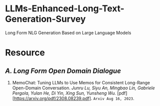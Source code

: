 # LLMs-Enhanced-Long-Text-Generation-Survey
Long Form NLG Generation  Based on Large Language Models
# **Resource**
  ## _A. Long Form Open Domain Dialogue_
  1. MemoChat: Tuning LLMs to Use Memos for Consistent Long-Range Open-Domain Conversation. _Junru Lu, Siyu An, Mingbao Lin, Gabriele Pergola, Yulan He, Di Yin, Xing Sun, Yunsheng Wu._ [pdf][https://arxiv.org/pdf/2308.08239.pdf]. `Arxiv Aug 16, 2023`.

